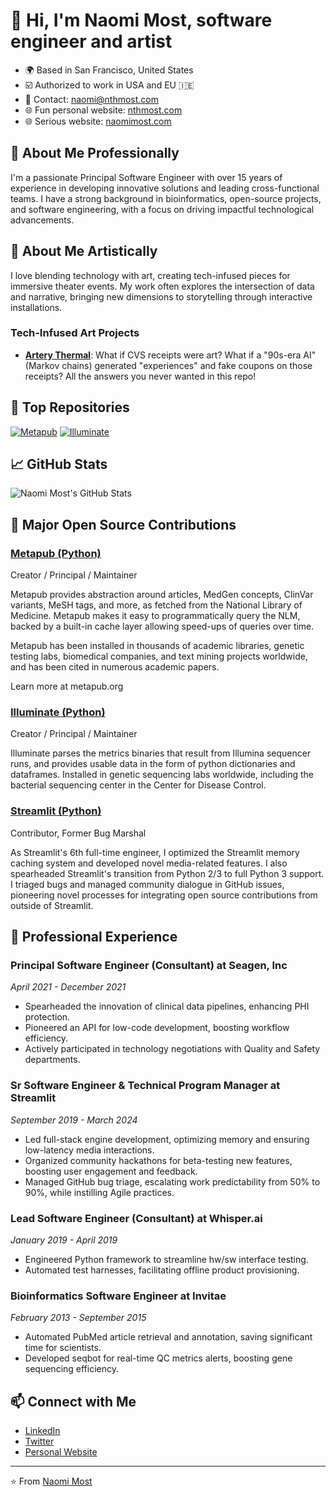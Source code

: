 # 👋 Hi, I'm Naomi Most, software engineer and artist

- 🌍 Based in San Francisco, United States
- ☑️ Authorized to work in USA and EU 🇮🇪
- 📧 Contact: [naomi@nthmost.com](mailto:naomi@nthmost.com)
- 🌐 Fun personal website: [nthmost.com](https://nthmost.com)
- 🌐 Serious website: [naomimost.com](https://naomimost.com)

## 🚀 About Me Professionally

I'm a passionate Principal Software Engineer with over 15 years of experience in developing innovative solutions and leading cross-functional teams. I have a strong background in bioinformatics, open-source projects, and software engineering, with a focus on driving impactful technological advancements.

## 🎨 About Me Artistically

I love blending technology with art, creating tech-infused pieces for immersive theater events. My work often explores the intersection of data and narrative, bringing new dimensions to storytelling through interactive installations.

### Tech-Infused Art Projects

- **[Artery Thermal](https://github.com/nthmost/artery-thermal)**: What if CVS receipts were art?  What if a "90s-era AI" (Markov chains) generated "experiences" and fake coupons on those receipts? All the answers you never wanted in this repo!

## 🌟 Top Repositories

[![Metapub](https://github-readme-stats.vercel.app/api/pin/?username=nthmost&repo=metapub&theme=radical)](https://github.com/metapub/metapub)
[![Illuminate](https://github-readme-stats.vercel.app/api/pin/?username=nthmost&repo=illuminate&theme=radical)](https://github.com/nthmost/illuminate)

## 📈 GitHub Stats

![Naomi Most's GitHub Stats](https://github-readme-stats.vercel.app/api?username=nthmost&show_icons=true&theme=radical)

## 🔧 Major Open Source Contributions

### [Metapub (Python)](http://metapub.org)
Creator / Principal / Maintainer

Metapub provides abstraction around articles, MedGen concepts, ClinVar variants, MeSH tags, and more, as fetched from the National Library of Medicine. Metapub makes it easy to programmatically query the NLM, backed by a built-in cache layer allowing speed-ups of queries over time.

Metapub has been installed in thousands of academic libraries, genetic testing labs, biomedical companies, and text mining projects worldwide, and has been cited in numerous academic papers.  

Learn more at metapub.org

### [Illuminate (Python)](https://github.com/nthmost/illuminate)
Creator / Principal / Maintainer

Illuminate parses the metrics binaries that result from Illumina sequencer runs, and provides usable data in the form of python dictionaries and dataframes. Installed in genetic sequencing labs worldwide, including the bacterial sequencing center in the Center for Disease Control.

### [Streamlit (Python)](https://streamlit.io)
Contributor, Former Bug Marshal

As Streamlit's 6th full-time engineer, I optimized the Streamlit memory caching system and developed novel media-related features. I also spearheaded Streamlit's transition from Python 2/3 to full Python 3 support. I triaged bugs and managed community dialogue in GitHub issues, pioneering novel processes for integrating open source contributions from outside of Streamlit.

## 💼 Professional Experience

### Principal Software Engineer (Consultant) at Seagen, Inc
*April 2021 - December 2021*

- Spearheaded the innovation of clinical data pipelines, enhancing PHI protection.
- Pioneered an API for low-code development, boosting workflow efficiency.
- Actively participated in technology negotiations with Quality and Safety departments.

### Sr Software Engineer & Technical Program Manager at Streamlit
*September 2019 - March 2024*

- Led full-stack engine development, optimizing memory and ensuring low-latency media interactions.
- Organized community hackathons for beta-testing new features, boosting user engagement and feedback.
- Managed GitHub bug triage, escalating work predictability from 50% to 90%, while instilling Agile practices.

### Lead Software Engineer (Consultant) at Whisper.ai
*January 2019 - April 2019*

- Engineered Python framework to streamline hw/sw interface testing.
- Automated test harnesses, facilitating offline product provisioning.

### Bioinformatics Software Engineer at Invitae
*February 2013 - September 2015*

- Automated PubMed article retrieval and annotation, saving significant time for scientists.
- Developed seqbot for real-time QC metrics alerts, boosting gene sequencing efficiency.

## 📫 Connect with Me

- [LinkedIn](https://www.linkedin.com/in/nthmost)
- [Twitter](https://twitter.com/nthmost)
- [Personal Website](https://naomimost.com)

---

⭐️ From [Naomi Most](https://github.com/nthmost)
